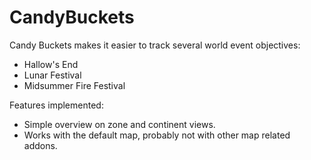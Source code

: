 CandyBuckets
======================

Candy Buckets makes it easier to track several world event objectives:
- Hallow's End
- Lunar Festival
- Midsummer Fire Festival

Features implemented:
- Simple overview on zone and continent views.
- Works with the default map, probably not with other map related addons.
